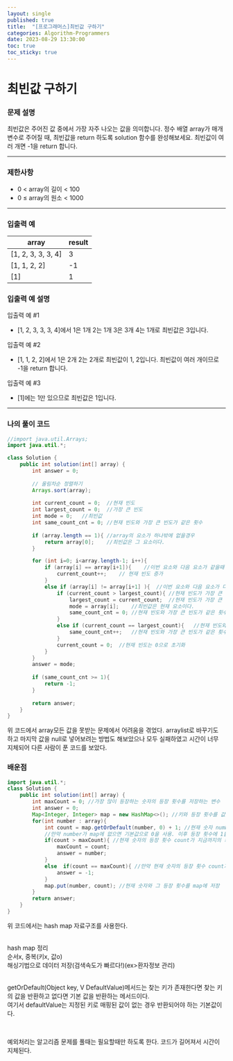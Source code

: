 ```yaml
---
layout: single
published: true
title:  "[프로그래머스]최빈값 구하기"
categories: Algorithm-Programmers
date: 2023-08-29 13:30:00
toc: true
toc_sticky: true
---
```


# 최빈값 구하기

### 문제 설명
최빈값은 주어진 값 중에서 가장 자주 나오는 값을 의미합니다. 정수 배열 array가 매개변수로 주어질 때, 최빈값을 return 하도록 solution 함수를 완성해보세요. 최빈값이 여러 개면 -1을 return 합니다.

----------------

### 제한사항

* 0 < array의 길이 < 100  
* 0 ≤ array의 원소 < 1000  



----------------

### 입출력 예

|array    |result|
|---|---|
|[1, 2, 3, 3, 3, 4]|	3|
|[1, 1, 2, 2]|	-1|
|[1]|	1| 

### 입출력 예 설명

입출력 예 #1
* [1, 2, 3, 3, 3, 4]에서 1은 1개 2는 1개 3은 3개 4는 1개로 최빈값은 3입니다.
  
입출력 예 #2
* [1, 1, 2, 2]에서 1은 2개 2는 2개로 최빈값이 1, 2입니다. 최빈값이 여러 개이므로 -1을 return 합니다.

입출력 예 #3
* [1]에는 1만 있으므로 최빈값은 1입니다.


----------------

### 나의 풀이 코드

```java
//import java.util.Arrays;
import java.util.*;

class Solution {
    public int solution(int[] array) {
        int answer = 0;
        
        // 올림차순 정렬하기
        Arrays.sort(array);
        
        int current_count = 0;  //현재 빈도
        int largest_count = 0;  //가장 큰 빈도
        int mode = 0;   //최빈값
        int same_count_cnt = 0; //현재 빈도와 가장 큰 빈도가 같은 횟수
        
        if (array.length == 1){ //array의 요소가 하나밖에 없을경우 
            return array[0];    //최빈값은 그 요소이다.
        }   

        for (int i=0; i<array.length-1; i++){
            if (array[i] == array[i+1]){    //이번 요소와 다음 요소가 같을때
                current_count++;    // 현재 빈도 증가
            }
            else if (array[i] != array[i+1] ){  //이번 요소와 다음 요소가 다를때
                if (current_count > largest_count){ //현재 빈도가 가장 큰 빈도보다 클때
                    largest_count = current_count;  //현재 빈도가 가장 큰 빈도가 된다.
                    mode = array[i];    //최빈값은 현재 요소이다.
                    same_count_cnt = 0; //현재 빈도와 가장 큰 빈도가 같은 횟수는 0으로 초기화
                }
                else if (current_count == largest_count){   //현재 빈도와 가장 큰 빈도가 같을때
                    same_count_cnt++;   //현재 빈도와 가장 큰 빈도가 같은 횟수가 증가한다.
                }
                current_count = 0;  //현재 빈도는 0으로 초기화
            }
        }
        answer = mode;
        
        if (same_count_cnt >= 1){
            return -1;
        }
        
        return answer;
    }
}
```
<p>
위 코드에서 array모든 값을 못받는 문제에서 어려움을 겪었다. 
arraylist로 바꾸기도 하고 마지막 값을 null로 넣어보려는 방법도 해보았으나 모두 실패하였고 시간이 너무 지체되어 다른 사람이 푼 코드를 보았다.
</p>



### 배운점

```java
import java.util.*;
class Solution {
    public int solution(int[] array) {
        int maxCount = 0; //가장 많이 등장하는 숫자의 등장 횟수를 저장하는 변수
        int answer = 0;
        Map<Integer, Integer> map = new HashMap<>(); //키와 등장 횟수를 값으로 저장하는 map이라는 해시맵 생성, 각 숫자의 등장 횟수를 추적
        for(int number : array){
            int count = map.getOrDefault(number, 0) + 1; //현재 숫자 number의 등장 횟수를 map에서 가져온다. 
            //만약 number가 map에 없으면 기본값으로 0을 사용. 이후 등장 횟수에 1을 더해서 count 변수에 저장
            if(count > maxCount){ //현재 숫자의 등장 횟수 count가 지금까지의 최대 등장 횟수 maxCount보다 크다면
                maxCount = count;
                answer = number;
            }
            else  if(count == maxCount){ //만약 현재 숫자의 등장 횟수 count가 최대 등장 횟수 maxCount와 같다면
                answer = -1;
            }
            map.put(number, count); //현재 숫자와 그 등장 횟수를 map에 저장
        }
        return answer;
    }
}

```
<p>
위 코드에서는 hash map 자료구조를 사용한다.<br><br>

hash map 정리<br>
순서x, 중복(키x, 값o)<br>
해싱기법으로 데이터 저장(검색속도가 빠르다!)(ex>환자정보 관리)<br><br>


getOrDefault(Object key, V DefaultValue)메서드는 찾는 키가 존재한다면 찾는 키의 값을 반환하고 없다면 기본 값을 반환하는 메서드이다.<br>
여기서 defaultValue는 지정된 키로 매핑된 값이 없는 경우 반환되어야 하는 기본값이다.
</p>

<br>

<p>
예외처리는 알고리즘 문제를 풀때는 필요할때만 하도록 한다. 코드가 길어져서 시간이 지체된다.
</p>

